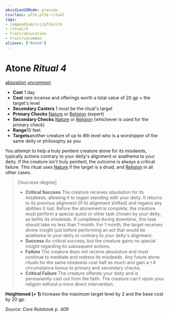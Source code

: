 ```yaml
---
obsidianUIMode: preview
cssclass: pf2e,pf2e-ritual
tags:
- compendium/src/pf2e/crb
- ritual/4
- trait/abjuration
- trait/uncommon
aliases: ["Atone"]
---
```

# Atone *Ritual 4*  
[abjuration](/rules/traits/abjuration.md)  [uncommon](/rules/traits/uncommon.md)  

- **Cast** 1 day
- **Cost** rare incense and offerings worth a total value of 20 gp × the target's level
- **Secondary Casters** 1 must be the ritual's target
- **Primary Checks** [Nature](/compendium/skills.md#Nature) or [Religion](/compendium/skills.md#Religion) (expert)
- **Secondary Checks** [Nature](/compendium/skills.md#Nature) or [Religion](/compendium/skills.md#Religion) (whichever is used for the primary check)
- **Range**10 feet
- **Targets**another creature of up to 8th level who is a worshipper of the same deity or philosophy as you

You attempt to help a truly penitent creature atone for its misdeeds, typically actions contrary to your deity's alignment or anathema to your deity. If the creature isn't truly penitent, the outcome is always a critical failure. This ritual uses [Nature](/compendium/skills.md#Nature) if the target is a druid, and [Religion](/compendium/skills.md#Religion) in all other cases.

> [!success-degree] 
> - **Critical Success** The creature receives absolution for its misdeeds, allowing it to regain standing with your deity. It returns to its previous alignment (if its alignment shifted) and regains any abilities it lost. Before the atonement is complete, the creature must perform a special quest or other task chosen by your deity, as befits its misdeeds. If completed during downtime, this task should take no less than 1 month. For 1 month, the target receives divine insight just before performing an act that would be anathema to your deity or contrary to your deity's alignment.
> - **Success** As critical success, but the creature gains no special insight regarding its subsequent actions.
> - **Failure** The creature does not receive absolution and must continue to meditate and redress its misdeeds. Any future atone rituals for the same misdeeds cost half as much and gain a +4 circumstance bonus to primary and secondary checks.
> - **Critical Failure** The creature offends your deity and is permanently cast out from the faith. The creature can't rejoin your religion without a more direct intervention.

**Heightened (+ 1)** Increase the maximum target level by 2 and the base cost by 20 gp.

*Source: Core Rulebook p. 409*